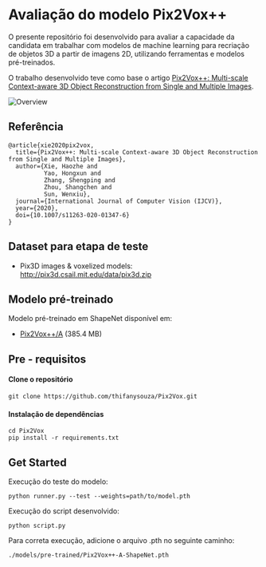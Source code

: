 # Avaliação do modelo Pix2Vox++

O presente repositório foi desenvolvido para avaliar a capacidade da candidata em trabalhar com modelos de
machine learning para recriação de objetos 3D a partir de imagens 2D, utilizando ferramentas e modelos pré-treinados. 

O trabalho desenvolvido teve como base o artigo [Pix2Vox++: Multi-scale Context-aware 3D Object Reconstruction from Single and Multiple Images](https://arxiv.org/abs/2006.12250). 

![Overview](https://www.infinitescript.com/projects/Pix2Vox/Pix2Vox++-Overview.jpg)

## Referência

```
@article{xie2020pix2vox,
  title={Pix2Vox++: Multi-scale Context-aware 3D Object Reconstruction from Single and Multiple Images},
  author={Xie, Haozhe and 
          Yao, Hongxun and 
          Zhang, Shengping and 
          Zhou, Shangchen and 
          Sun, Wenxiu},
  journal={International Journal of Computer Vision (IJCV)},
  year={2020},
  doi={10.1007/s11263-020-01347-6}
}
```

## Dataset para etapa de teste

- Pix3D images & voxelized models: http://pix3d.csail.mit.edu/data/pix3d.zip

## Modelo pré-treinado

Modelo pré-treinado em ShapeNet disponível em:

- [Pix2Vox++/A](https://gateway.infinitescript.com/?fileName=Pix2Vox%2B%2B-A-ShapeNet.pth) (385.4 MB)

## Pre - requisitos

#### Clone o repositório

```
git clone https://github.com/thifanysouza/Pix2Vox.git
```

#### Instalação de dependências

```
cd Pix2Vox
pip install -r requirements.txt
```


## Get Started

Execução do teste do modelo:

```
python runner.py --test --weights=path/to/model.pth
```

Execução do script desenvolvido:

```
python script.py
```

Para correta execução, adicione o arquivo .pth no seguinte caminho:
```
./models/pre-trained/Pix2Vox++-A-ShapeNet.pth
```

